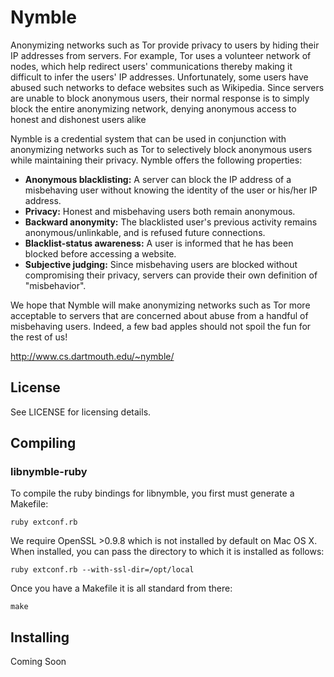 Nymble
======

Anonymizing networks such as Tor provide privacy to users by hiding their IP addresses from servers. For example, Tor uses a volunteer network of nodes, which help redirect users' communications thereby making it difficult to infer the users' IP addresses. Unfortunately, some users have abused such networks to deface websites such as Wikipedia. Since servers are unable to block anonymous users, their normal response is to simply block the entire anonymizing network, denying anonymous access to honest and dishonest users alike

Nymble is a credential system that can be used in conjunction with anonymizing networks such as Tor to selectively block anonymous users while maintaining their privacy. Nymble offers the following properties:

  * **Anonymous blacklisting:** A server can block the IP address of a misbehaving user without knowing the identity of the user or his/her IP address.
  * **Privacy:** Honest and misbehaving users both remain anonymous.
  * **Backward anonymity:** The blacklisted user's previous activity remains anonymous/unlinkable, and is refused future connections.
  * **Blacklist-status awareness:** A user is informed that he has been blocked before accessing a website.
  * **Subjective judging:** Since misbehaving users are blocked without compromising their privacy, servers can provide their own definition of "misbehavior".

We hope that Nymble will make anonymizing networks such as Tor more acceptable to servers that are concerned about abuse from a handful of misbehaving users. Indeed, a few bad apples should not spoil the fun for the rest of us!

<http://www.cs.dartmouth.edu/~nymble/>

License
-------

See LICENSE for licensing details.

Compiling
---------

### libnymble-ruby

To compile the ruby bindings for libnymble, you first must generate a Makefile:

    ruby extconf.rb
    
We require OpenSSL >0.9.8 which is not installed by default on Mac OS X. When installed, you can pass the directory to which it is installed as follows:

    ruby extconf.rb --with-ssl-dir=/opt/local

Once you have a Makefile it is all standard from there:

    make

Installing
----------

Coming Soon

